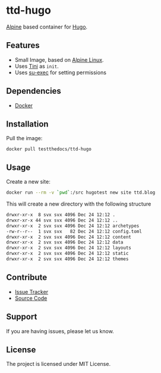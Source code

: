 # ttd-hugo

[Alpine](https://alpinelinux.org/) based container for [Hugo](http://gohugo.io/).

## Features

- Small Image, based on [Alpine Linux](http://www.alpinelinux.org/).
- Uses [Tini](https://github.com/krallin/tini) as `init`.
- Uses [su-exec](https://github.com/ncopa/su-exec) for setting permissions

## Dependencies

- [Docker](https://docker.com "Homepage of docker")

## Installation

Pull the image:

```
docker pull testthedocs/ttd-hugo
```

## Usage

Create a new site:

```bash
docker run --rm -v `pwd`:/src hugotest new site ttd.blog
```

This will create a new directory with the following structure
```bash
drwxr-xr-x  8 svx svx 4096 Dec 24 12:12 .
drwxr-xr-x 44 svx svx 4096 Dec 24 12:12 ..
drwxr-xr-x  2 svx svx 4096 Dec 24 12:12 archetypes
-rw-r--r--  1 svx svx   82 Dec 24 12:12 config.toml
drwxr-xr-x  2 svx svx 4096 Dec 24 12:12 content
drwxr-xr-x  2 svx svx 4096 Dec 24 12:12 data
drwxr-xr-x  2 svx svx 4096 Dec 24 12:12 layouts
drwxr-xr-x  2 svx svx 4096 Dec 24 12:12 static
drwxr-xr-x  2 svx svx 4096 Dec 24 12:12 themes
```

## Contribute

- [Issue Tracker](github.com/testthedocs/ttd-hugo/issues)
- [Source Code](github.com/testthedocs/ttd-hugo)

## Support

If you are having issues, please let us know.

## License

The project is licensed under MIT License.
